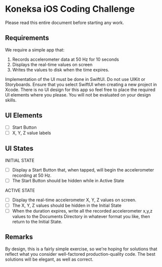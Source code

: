 # Koneksa iOS Coding Challenge

Please read this entire document before starting any work.

## Requirements

We require a simple app that:
1. Records accelerometer data at 50 Hz for 10 seconds
1. Displays the real-time values on screen
1. Writes the values to disk when the time expires.

Implementation of the UI must be done in SwiftUI. Do not use UIKit or Storyboards. Ensure that you select SwiftUI
when creating a new project in Xcode.
There is no UI design for this app so feel free to place the required UI elements where you please. You will not be evaluated on your design skills.

## UI Elements
- [ ] Start Button
- [ ] X, Y, Z value labels

## UI States

INITIAL STATE 
- [ ] Display a Start Button that, when tapped, will begin the accelerometer recording at 50 Hz.
- [ ] The Start Button should be hidden while in Active State

ACTIVE STATE
- [ ] Display the real-time accelerometer X, Y, Z values on screen.
- [ ] The X, Y, Z values should be hidden in the Initial State
- [ ] When the duration expires, write all the recorded accelerometer x,y,z values to the Documents Directory in whatever format you like, then return to the Initial State.

## Remarks

By design, this is a fairly simple exercise, so we're hoping for solutions that reflect what you consider well-factored production-quality code. The best solutions will be elegant, as well as correct. 
